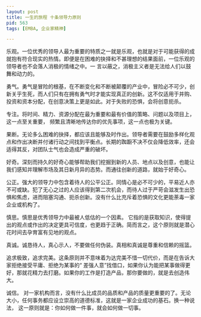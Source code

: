 ```yaml
---
layout: post
title: 一生的旅程 十条领导力原则
pid: 563
tags: [EMBA, 企业家精神]

---
```



乐观。一位优秀的领导人最为重要的特质之一就是乐观，也就是对于可能获得的成就抱有符合现实的热情。即便是在困难的抉择和不甚理想的结果面前，一位乐观的领导者也不会落人消极的情绪之中。一 言以蔽之，消极主义者是无法给人们以鼓舞和动力的。

勇气。勇气是冒险的根基，在不断变化和不断被颠覆的产业中，冒险必不可少，创新关乎生死，而人们只有在拥有勇气时才能实现真正的创新。这不仅适用于并购、投资和资本分配，在创意决策上更是如此。对于失败的恐惧，会将创意扼杀。

专注。将时间、精力、资源分配在最为重要和最有价值的策略、问题以及项目上，这一点至关重要， 频繁且清晰地传达你的优先事项，这一点也极为关键。

果断。无论多么困难的抉择，都应该且能够及时作出。领导者需要在鼓励多样化观点和作出决断并付诸行动之间找到平衡点。长期的踟蹰不决不仅会降低效率，还会适得其反，对团队士气也会造成严重的破坏。

好奇。深刻而持久的好奇心能够帮助我们挖掘到新的人员、地点以及创意，也能让我们感知并理解市场及其日新月异的态势。而通往创新的道路，就始于好奇心。

公正。强大的领导力中包含着待人的公平公正。同情心是必不可少的，平易近人亦不可或缺。犯了无心之过的人应该得到第二次机会，而待人过于严苛会滋发生出恐惧和焦虑，进而阻塞沟通、扼杀创新。没有什么比充斥着恐惧的文化更能荼毒一家企业或机构了。

慎思。慎思是优秀领导力中最被人低估的一个因素。 它指的是获取知识，使得提出的观点或作出的决定更具可信度，也更趋于正确。简而言之，这个原则就是潜心花时间去孕育富有见地的观点。

真诚。诚恳待人，真心示人，不要做任何伪装。真相和真诚是尊重和信赖的摇篮。

追求极致，追求完美。这条原则并不意味着为达完美不惜一切代价，而是在告诉大家拒绝接受平庸、拒绝为某事的“ 差强人意”找借口，如果你认为能把某事做得更好，那就花精力去打磨。如果你的工作是打造产品，那你要做的，就是去创造伟大。

诚信。 对一家机构而言，没有什么比成员的品质和产品的质量更重要的了。无论大小，任何事务都应设立崇高的道德标准，这就是一家企业成功的基石。换一种说法， 这一原则就是：你如何做一件事，就会如何做一切事。